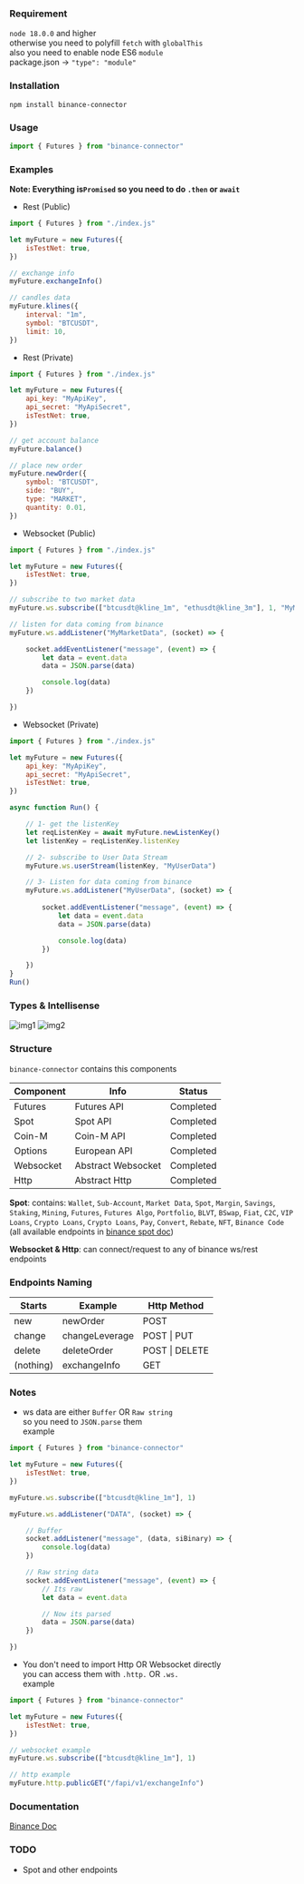 ### Requirement
`node 18.0.0` and higher    
otherwise you need to polyfill `fetch` with `globalThis`    
also you need to enable node ES6 `module`    
package.json -> `"type": "module"`

### Installation
`npm install binance-connector`

### Usage
```js
import { Futures } from "binance-connector"
```

### Examples
**Note: Everything is`Promised` so you need to do `.then` or `await`**

- Rest (Public)

```js
import { Futures } from "./index.js"

let myFuture = new Futures({
    isTestNet: true,
})

// exchange info
myFuture.exchangeInfo()

// candles data
myFuture.klines({
    interval: "1m",
    symbol: "BTCUSDT",
    limit: 10,
})
```

- Rest (Private)

```js
import { Futures } from "./index.js"

let myFuture = new Futures({
    api_key: "MyApiKey",
    api_secret: "MyApiSecret",
    isTestNet: true,
})

// get account balance
myFuture.balance()

// place new order
myFuture.newOrder({
    symbol: "BTCUSDT",
    side: "BUY",
    type: "MARKET",
    quantity: 0.01,
})
```

- Websocket (Public)

```js
import { Futures } from "./index.js"

let myFuture = new Futures({
    isTestNet: true,
})

// subscribe to two market data
myFuture.ws.subscribe(["btcusdt@kline_1m", "ethusdt@kline_3m"], 1, "MyMarketData")

// listen for data coming from binance
myFuture.ws.addListener("MyMarketData", (socket) => {

    socket.addEventListener("message", (event) => {
        let data = event.data
        data = JSON.parse(data)

        console.log(data)
    })

})
```

- Websocket (Private)

```js
import { Futures } from "./index.js"

let myFuture = new Futures({
    api_key: "MyApiKey",
    api_secret: "MyApiSecret",
    isTestNet: true,
})

async function Run() {

    // 1- get the listenKey
    let reqListenKey = await myFuture.newListenKey()
    let listenKey = reqListenKey.listenKey

    // 2- subscribe to User Data Stream
    myFuture.ws.userStream(listenKey, "MyUserData")

    // 3- Listen for data coming from binance
    myFuture.ws.addListener("MyUserData", (socket) => {
        
        socket.addEventListener("message", (event) => {
            let data = event.data
            data = JSON.parse(data)

            console.log(data)
        })

    })
}
Run()
```


### Types & Intellisense
![img1](https://github.com/mhasanjb/binance-connector/blob/main/images/img01.png "img1")
![img2](https://github.com/mhasanjb/binance-connector/blob/main/images/img02.png "img2")


### Structure
`binance-connector` contains this components    

| Component     | Info               | Status        |
| ------------- |-------------       | ------------- |
| Futures       | Futures API        | Completed     |
| Spot          | Spot API           | Completed     |
| Coin-M        | Coin-M API         | Completed     |
| Options       | European API       | Completed     |
| Websocket     | Abstract Websocket | Completed     |
| Http          | Abstract Http      | Completed     |

**Spot**: contains: `Wallet`, `Sub-Account`, `Market Data`, `Spot`, `Margin`, `Savings`, `Staking`, `Mining`, `Futures`, `Futures Algo`, `Portfolio`, `BLVT`, `BSwap`, `Fiat`, `C2C`, `VIP Loans`, `Crypto Loans`, `Crypto Loans`, `Pay`, `Convert`, `Rebate`, `NFT`, `Binance Code` (all available endpoints in [binance spot doc](https://binance-docs.github.io/apidocs/spot/en/#change-log))

**Websocket & Http**: can connect/request to any of binance ws/rest endpoints

### Endpoints Naming
| Starts        | Example            | Http Method   |
| ------------- |-------------       | ------------- |
| new           | newOrder           | POST          |
| change        | changeLeverage     | POST \| PUT   |
| delete        | deleteOrder        | POST \| DELETE|
| (nothing)     | exchangeInfo       | GET           |

### Notes
- ws data are either `Buffer` OR `Raw string`    
so you need to `JSON.parse` them    
example    

```js
import { Futures } from "binance-connector"

let myFuture = new Futures({
    isTestNet: true,
})

myFuture.ws.subscribe(["btcusdt@kline_1m"], 1)

myFuture.ws.addListener("DATA", (socket) => {

    // Buffer
    socket.addListener("message", (data, siBinary) => {
        console.log(data)
    })

    // Raw string data
    socket.addEventListener("message", (event) => {
        // Its raw
        let data = event.data

        // Now its parsed
        data = JSON.parse(data)
    })

})
```

- You don't need to import Http OR Websocket directly    
you can access them with `.http.` OR `.ws.`    
example    

```js
import { Futures } from "binance-connector"

let myFuture = new Futures({
    isTestNet: true,
})

// websocket example
myFuture.ws.subscribe(["btcusdt@kline_1m"], 1)

// http example
myFuture.http.publicGET("/fapi/v1/exchangeInfo")
```

### Documentation
[Binance Doc](https://binance-docs.github.io/apidocs/futures/en/#general-info)

### TODO
- Spot and other endpoints